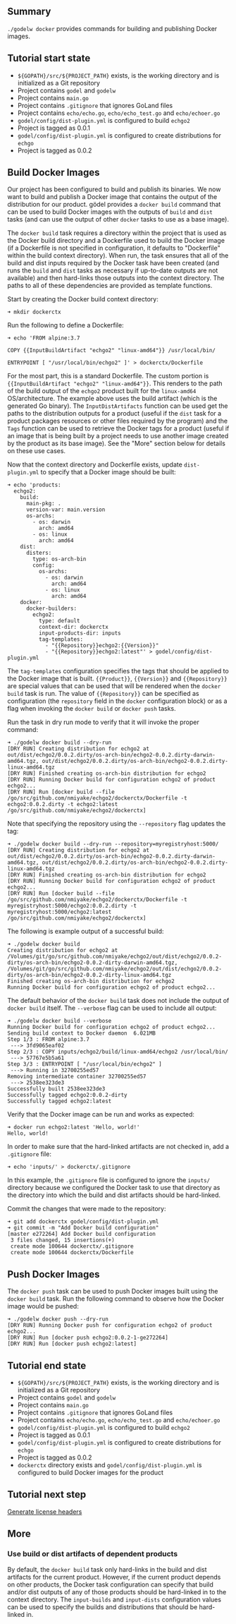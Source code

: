 Summary
-------
`./godelw docker` provides commands for building and publishing Docker images.

Tutorial start state
--------------------
* `${GOPATH}/src/${PROJECT_PATH}` exists, is the working directory and is initialized as a Git repository
* Project contains `godel` and `godelw`
* Project contains `main.go`
* Project contains `.gitignore` that ignores GoLand files
* Project contains `echo/echo.go`, `echo/echo_test.go` and `echo/echoer.go`
* `godel/config/dist-plugin.yml` is configured to build `echgo2`
* Project is tagged as 0.0.1
* `godel/config/dist-plugin.yml` is configured to create distributions for `echgo`
* Project is tagged as 0.0.2

Build Docker Images
-------------------
Our project has been configured to build and publish its binaries. We now want to build and publish a Docker image that
contains the output of the distribution for our product. gödel provides a `docker build` command that can be used to
build Docker images with the outputs of `build` and `dist` tasks (and can use the output of other `docker` tasks to use
as a base image).

The `docker build` task requires a directory within the project that is used as the Docker build directory and a
Dockerfile used to build the Docker image (if a Dockerfile is not specified in configuration, it defaults to
"Dockerfile" within the build context directory). When run, the task ensures that all of the build and dist inputs
required by the Docker task have been created (and runs the `build` and `dist` tasks as necessary if up-to-date outputs
are not available) and then hard-links those outputs into the context directory. The paths to all of these dependencies
are provided as template functions.

Start by creating the Docker build context directory:

```
➜ mkdir dockerctx
```

Run the following to define a Dockerfile:

```
➜ echo 'FROM alpine:3.7

COPY {{InputBuildArtifact "echgo2" "linux-amd64"}} /usr/local/bin/

ENTRYPOINT [ "/usr/local/bin/echgo2" ]' > dockerctx/Dockerfile
```

For the most part, this is a standard Dockerfile. The custom portion is `{{InputBuildArtifact "echgo2" "linux-amd64"}}`.
This renders to the path of the build output of the `echgo2` product built for the `linux-amd64` OS/architecture. The
example above uses the build artifact (which is the generated Go binary). The `InputDistArtifacts` function can be used
get the paths to the distribution outputs for a product (useful if the `dist` task for a product packages resources or
other files required by the program) and the `Tags` function can be used to retrieve the Docker tags for a product
(useful if an image that is being built by a project needs to use another image created by the product as its base
image). See the "More" section below for details on these use cases.

Now that the context directory and Dockerfile exists, update `dist-plugin.yml` to specify that a Docker image should be
built:

```
➜ echo 'products:
  echgo2:
    build:
      main-pkg: .
      version-var: main.version
      os-archs:
        - os: darwin
          arch: amd64
        - os: linux
          arch: amd64
    dist:
      disters:
        type: os-arch-bin
        config:
          os-archs:
            - os: darwin
              arch: amd64
            - os: linux
              arch: amd64
    docker:
      docker-builders:
        echgo2:
          type: default
          context-dir: dockerctx
          input-products-dir: inputs
          tag-templates:
            - "{{Repository}}echgo2:{{Version}}"
            - "{{Repository}}echgo2:latest"' > godel/config/dist-plugin.yml
```

The `tag-templates` configuration specifies the tags that should be applied to the Docker image that is built.
`{{Product}}`, `{{Version}}` and `{{Repository}}` are special values that can be used that will be rendered when the
`docker build` task is run. The value of `{{Repository}}` can be specified as configuration (the `repository` field in
the `docker` configuration block) or as a flag when invoking the `docker build` or `docker push` tasks.

Run the task in dry run mode to verify that it will invoke the proper command:

```
➜ ./godelw docker build --dry-run
[DRY RUN] Creating distribution for echgo2 at out/dist/echgo2/0.0.2.dirty/os-arch-bin/echgo2-0.0.2.dirty-darwin-amd64.tgz, out/dist/echgo2/0.0.2.dirty/os-arch-bin/echgo2-0.0.2.dirty-linux-amd64.tgz
[DRY RUN] Finished creating os-arch-bin distribution for echgo2
[DRY RUN] Running Docker build for configuration echgo2 of product echgo2...
[DRY RUN] Run [docker build --file /go/src/github.com/nmiyake/echgo2/dockerctx/Dockerfile -t echgo2:0.0.2.dirty -t echgo2:latest /go/src/github.com/nmiyake/echgo2/dockerctx]
```

Note that specifying the repository using the `--repository` flag updates the tag:

```
➜ ./godelw docker build --dry-run --repository=myregistryhost:5000/
[DRY RUN] Creating distribution for echgo2 at out/dist/echgo2/0.0.2.dirty/os-arch-bin/echgo2-0.0.2.dirty-darwin-amd64.tgz, out/dist/echgo2/0.0.2.dirty/os-arch-bin/echgo2-0.0.2.dirty-linux-amd64.tgz
[DRY RUN] Finished creating os-arch-bin distribution for echgo2
[DRY RUN] Running Docker build for configuration echgo2 of product echgo2...
[DRY RUN] Run [docker build --file /go/src/github.com/nmiyake/echgo2/dockerctx/Dockerfile -t myregistryhost:5000/echgo2:0.0.2.dirty -t myregistryhost:5000/echgo2:latest /go/src/github.com/nmiyake/echgo2/dockerctx]
```

The following is example output of a successful build:

```
➜ ./godelw docker build
Creating distribution for echgo2 at /Volumes/git/go/src/github.com/nmiyake/echgo2/out/dist/echgo2/0.0.2-dirty/os-arch-bin/echgo2-0.0.2-dirty-darwin-amd64.tgz, /Volumes/git/go/src/github.com/nmiyake/echgo2/out/dist/echgo2/0.0.2-dirty/os-arch-bin/echgo2-0.0.2-dirty-linux-amd64.tgz
Finished creating os-arch-bin distribution for echgo2
Running Docker build for configuration echgo2 of product echgo2...
```

The default behavior of the `docker build` task does not include the output of `docker build` itself. The `--verbose`
flag can be used to include all output:

```
➜ ./godelw docker build --verbose
Running Docker build for configuration echgo2 of product echgo2...
Sending build context to Docker daemon  6.021MB
Step 1/3 : FROM alpine:3.7
 ---> 3fd9065eaf02
Step 2/3 : COPY inputs/echgo2/build/linux-amd64/echgo2 /usr/local/bin/
 ---> 57767e5b5a61
Step 3/3 : ENTRYPOINT [ "/usr/local/bin/echgo2" ]
 ---> Running in 32700255ed57
Removing intermediate container 32700255ed57
 ---> 2538ee323de3
Successfully built 2538ee323de3
Successfully tagged echgo2:0.0.2-dirty
Successfully tagged echgo2:latest
```

Verify that the Docker image can be run and works as expected:

```
➜ docker run echgo2:latest 'Hello, world!'
Hello, world!
```

In order to make sure that the hard-linked artifacts are not checked in, add a `.gitignore` file:

```
➜ echo 'inputs/' > dockerctx/.gitignore
```

In this example, the `.gitignore` file is configured to ignore the `inputs/` directory because we configured the Docker
task to use that directory as the directory into which the build and dist artifacts should be hard-linked.

Commit the changes that were made to the repository:

```
➜ git add dockerctx godel/config/dist-plugin.yml
➜ git commit -m "Add Docker build configuration"
[master e272264] Add Docker build configuration
 3 files changed, 15 insertions(+)
 create mode 100644 dockerctx/.gitignore
 create mode 100644 dockerctx/Dockerfile
```

Push Docker Images
------------------
The `docker push` task can be used to push Docker images built using the `docker build` task. Run the following command
to observe how the Docker image would be pushed:

```
➜ ./godelw docker push --dry-run
[DRY RUN] Running Docker push for configuration echgo2 of product echgo2...
[DRY RUN] Run [docker push echgo2:0.0.2-1-ge272264]
[DRY RUN] Run [docker push echgo2:latest]
```

Tutorial end state
------------------
* `${GOPATH}/src/${PROJECT_PATH}` exists, is the working directory and is initialized as a Git repository
* Project contains `godel` and `godelw`
* Project contains `main.go`
* Project contains `.gitignore` that ignores GoLand files
* Project contains `echo/echo.go`, `echo/echo_test.go` and `echo/echoer.go`
* `godel/config/dist-plugin.yml` is configured to build `echgo2`
* Project is tagged as 0.0.1
* `godel/config/dist-plugin.yml` is configured to create distributions for `echgo`
* Project is tagged as 0.0.2
* `dockerctx` directory exists and `godel/config/dist-plugin.yml` is configured to build Docker images for the product

Tutorial next step
------------------
[Generate license headers](https://github.com/palantir/godel/wiki/License-headers)

More
----
### Use build or dist artifacts of dependent products
By default, the `docker build` task only hard-links in the build and dist artifacts for the current product. However, if
the current product depends on other products, the Docker task configuration can specify that build and/or dist outputs
of any of those products should be hard-linked in to the context directory. The `input-builds` and `input-dists`
configuration values can be used to specify the builds and distributions that should be hard-linked in.
